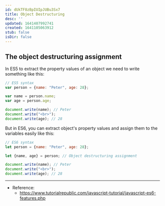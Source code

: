 ```yaml
---
id: dUkTF8zBpIUIpJUBu3Sx7
title: Object Destructuring
desc: ''
updated: 1641407992741
created: 1641105063912
stub: false
isDir: false
---
```


## The object destructuring assignment

In ES5 to extract the property values of an object we need to write something like this:

```js
// ES5 syntax
var person = {name: "Peter", age: 28};

var name = person.name;
var age = person.age;

document.write(name); // Peter
document.write("<br>");
document.write(age); // 28
```

But in ES6, you can extract object's property values and assign them to the variables easily like this:

```js
// ES6 syntax
let person = {name: "Peter", age: 28};

let {name, age} = person; // Object destructuring assignment

document.write(name); // Peter
document.write("<br>");
document.write(age); // 28
```

---

- Reference:
  - <https://www.tutorialrepublic.com/javascript-tutorial/javascript-es6-features.php>

